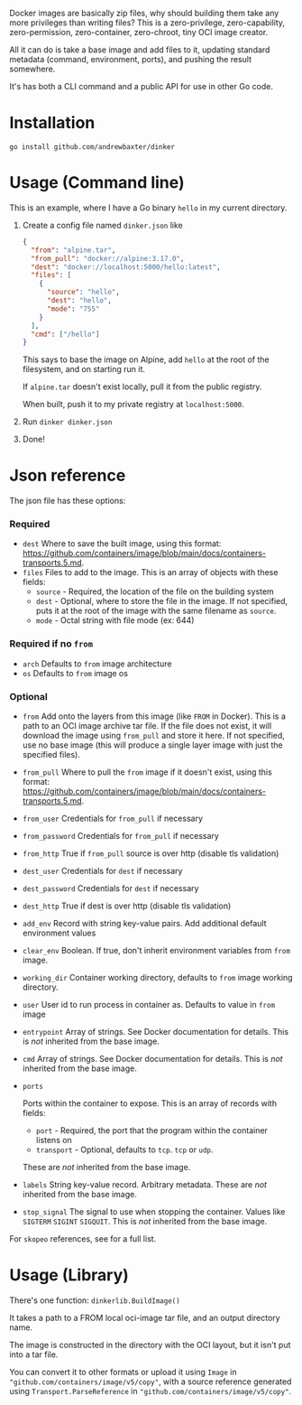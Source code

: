 Docker images are basically zip files, why should building them take any more privileges than writing files? This is a zero-privilege, zero-capability, zero-permission, zero-container, zero-chroot, tiny OCI image creator.

All it can do is take a base image and add files to it, updating standard metadata (command, environment, ports), and pushing the result somewhere.

It's has both a CLI command and a public API for use in other Go code.

# Installation

`go install github.com/andrewbaxter/dinker`

# Usage (Command line)

This is an example, where I have a Go binary `hello` in my current directory.

1. Create a config file named `dinker.json` like

   ```json
   {
     "from": "alpine.tar",
     "from_pull": "docker://alpine:3.17.0",
     "dest": "docker://localhost:5000/hello:latest",
     "files": [
       {
         "source": "hello",
         "dest": "hello",
         "mode": "755"
       }
     ],
     "cmd": ["/hello"]
   }
   ```

   This says to base the image on Alpine, add `hello` at the root of the filesystem, and on starting run it.

   If `alpine.tar` doesn't exist locally, pull it from the public registry.

   When built, push it to my private registry at `localhost:5000`.

2. Run `dinker dinker.json`

3. Done!

# Json reference

The json file has these options:

### Required

- `dest`
  Where to save the built image, using this format: <https://github.com/containers/image/blob/main/docs/containers-transports.5.md>.
- `files`
  Files to add to the image. This is an array of objects with these fields:
  - `source` - Required, the location of the file on the building system
  - `dest` - Optional, where to store the file in the image. If not specified, puts it at the root of the image with the same filename as `source`.
  - `mode` - Octal string with file mode (ex: 644)

### Required if no `from`

- `arch`
  Defaults to `from` image architecture
- `os`
  Defaults to `from` image os

### Optional

- `from`
  Add onto the layers from this image (like `FROM` in Docker). This is a path to an OCI image archive tar file. If the file does not exist, it will download the image using `from_pull` and store it here. If not specified, use no base image (this will produce a single layer image with just the specified files).
- `from_pull`
  Where to pull the `from` image if it doesn't exist, using this format: <https://github.com/containers/image/blob/main/docs/containers-transports.5.md>.
- `from_user`
  Credentials for `from_pull` if necessary
- `from_password`
  Credentials for `from_pull` if necessary
- `from_http`
  True if `from_pull` source is over http (disable tls validation)
- `dest_user`
  Credentials for `dest` if necessary
- `dest_password`
  Credentials for `dest` if necessary
- `dest_http`
  True if dest is over http (disable tls validation)
- `add_env`
  Record with string key-value pairs. Add additional default environment values
- `clear_env`
  Boolean. If true, don't inherit environment variables from `from` image.
- `working_dir`
  Container working directory, defaults to `from` image working directory.
- `user`
  User id to run process in container as. Defaults to value in `from` image
- `entrypoint`
  Array of strings. See Docker documentation for details. This is _not_ inherited from the base image.
- `cmd`
  Array of strings. See Docker documentation for details. This is _not_ inherited from the base image.
- `ports`

  Ports within the container to expose. This is an array of records with fields:

  - `port` - Required, the port that the program within the container listens on
  - `transport` - Optional, defaults to `tcp`. `tcp` or `udp`.

  These are _not_ inherited from the base image.

- `labels`
  String key-value record. Arbitrary metadata. These are _not_ inherited from the base image.
- `stop_signal`
  The signal to use when stopping the container. Values like `SIGTERM` `SIGINT` `SIGQUIT`. This is _not_ inherited from the base image.

For `skopeo` references, see for a full list.

# Usage (Library)

There's one function: `dinkerlib.BuildImage()`

It takes a path to a FROM local oci-image tar file, and an output directory name.

The image is constructed in the directory with the OCI layout, but it isn't put into a tar file.

You can convert it to other formats or upload it using `Image` in `"github.com/containers/image/v5/copy"`, with a source reference generated using `Transport.ParseReference` in `"github.com/containers/image/v5/copy"`.
